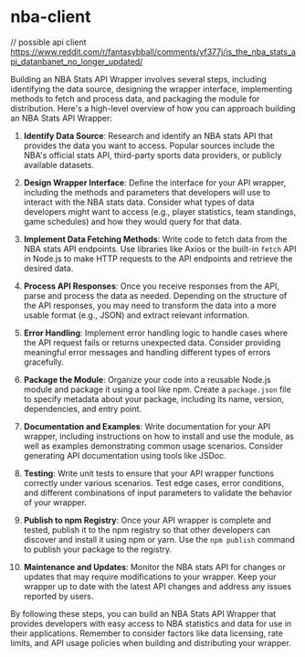 # nba-client
 
// possible api client
https://www.reddit.com/r/fantasybball/comments/yf377j/is_the_nba_stats_api_datanbanet_no_longer_updated/

Building an NBA Stats API Wrapper involves several steps, including identifying the data source, designing the wrapper interface, implementing methods to fetch and process data, and packaging the module for distribution. Here's a high-level overview of how you can approach building an NBA Stats API Wrapper:

1. **Identify Data Source**: Research and identify an NBA stats API that provides the data you want to access. Popular sources include the NBA's official stats API, third-party sports data providers, or publicly available datasets.

2. **Design Wrapper Interface**: Define the interface for your API wrapper, including the methods and parameters that developers will use to interact with the NBA stats data. Consider what types of data developers might want to access (e.g., player statistics, team standings, game schedules) and how they would query for that data.

3. **Implement Data Fetching Methods**: Write code to fetch data from the NBA stats API endpoints. Use libraries like Axios or the built-in `fetch` API in Node.js to make HTTP requests to the API endpoints and retrieve the desired data.

4. **Process API Responses**: Once you receive responses from the API, parse and process the data as needed. Depending on the structure of the API responses, you may need to transform the data into a more usable format (e.g., JSON) and extract relevant information.

5. **Error Handling**: Implement error handling logic to handle cases where the API request fails or returns unexpected data. Consider providing meaningful error messages and handling different types of errors gracefully.

6. **Package the Module**: Organize your code into a reusable Node.js module and package it using a tool like npm. Create a `package.json` file to specify metadata about your package, including its name, version, dependencies, and entry point.

7. **Documentation and Examples**: Write documentation for your API wrapper, including instructions on how to install and use the module, as well as examples demonstrating common usage scenarios. Consider generating API documentation using tools like JSDoc.

8. **Testing**: Write unit tests to ensure that your API wrapper functions correctly under various scenarios. Test edge cases, error conditions, and different combinations of input parameters to validate the behavior of your wrapper.

9. **Publish to npm Registry**: Once your API wrapper is complete and tested, publish it to the npm registry so that other developers can discover and install it using npm or yarn. Use the `npm publish` command to publish your package to the registry.

10. **Maintenance and Updates**: Monitor the NBA stats API for changes or updates that may require modifications to your wrapper. Keep your wrapper up to date with the latest API changes and address any issues reported by users.

By following these steps, you can build an NBA Stats API Wrapper that provides developers with easy access to NBA statistics and data for use in their applications. Remember to consider factors like data licensing, rate limits, and API usage policies when building and distributing your wrapper.